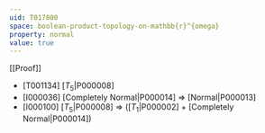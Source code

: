 ```yaml
---
uid: T017800
space: boolean-product-topology-on-mathbb{r}^{omega}
property: normal
value: true
---
```

[[Proof]]

* [T001134] [$T_5$|P000008]
* [I000036] [Completely Normal|P000014] => [Normal|P000013]
* [I000100] [$T_5$|P000008] => ([$T_1$|P000002] + [Completely Normal|P000014])

